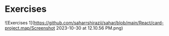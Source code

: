 
# Exercises
![Exercises 1](https://github.com/saharrshirazii/sahar/blob/main/React/card-project.map/Screenshot 2023-10-30 at 12.10.56 PM.png)

